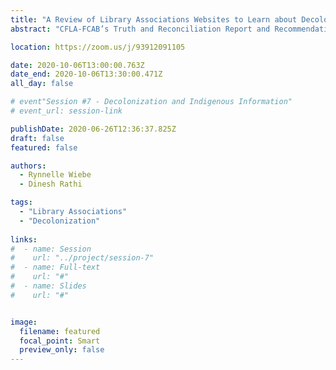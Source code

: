 ```yaml
---
title: "A Review of Library Associations Websites to Learn about Decolonizing Efforts"
abstract: "CFLA-FCAB’s Truth and Reconciliation Report and Recommendations (2017) has galvanized Canadian libraries and library associations to undertake initiatives to decolonize libraries. Similar efforts are happening internationally as libraries work toward reconciliation. This paper presents findings of an analysis of library association websites from Canada, the United States, Australia, and New Zealand, demonstrating how library associations endorse action toward decolonization through publicly shared content. Library associations use their websites to engage with decolonization in various ways, whether through sharing resource lists and blog posts (common in US and Canada), or through publishing standards and protocols (common in Australia and New Zealand)."

location: https://zoom.us/j/93912091105

date: 2020-10-06T13:00:00.763Z
date_end: 2020-10-06T13:30:00.471Z
all_day: false

# event"Session #7 - Decolonization and Indigenous Information" 
# event_url: session-link

publishDate: 2020-06-26T12:36:37.825Z
draft: false
featured: false

authors:
  - Rynnelle Wiebe
  - Dinesh Rathi

tags:
  - "Library Associations"
  - "Decolonization"
  
links:
#  - name: Session
#    url: "../project/session-7"
#  - name: Full-text
#    url: "#"
#  - name: Slides
#    url: "#"


image:
  filename: featured
  focal_point: Smart
  preview_only: false
---
```

